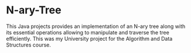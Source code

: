 # N-ary-Tree
This Java projects provides an implementation of an N-ary tree along with its essential operations allowing to manipulate and traverse the tree efficiently. This was my University project for the Algorithm and Data Structures course.



